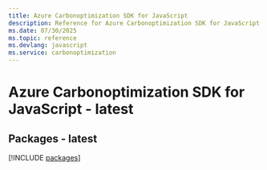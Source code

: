 ```yaml
---
title: Azure Carbonoptimization SDK for JavaScript
description: Reference for Azure Carbonoptimization SDK for JavaScript
ms.date: 07/30/2025
ms.topic: reference
ms.devlang: javascript
ms.service: carbonoptimization
---
```

# Azure Carbonoptimization SDK for JavaScript - latest
## Packages - latest
[!INCLUDE [packages](carbonoptimization-index.md)]